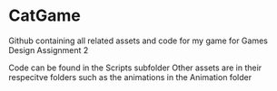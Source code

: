 # CatGame
Github containing all related assets and code for my game for Games Design Assignment 2

Code can be found in the Scripts subfolder
Other assets are in their respecitve folders such as the animations in the Animation folder

